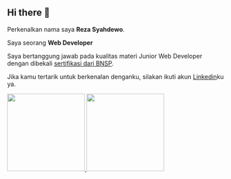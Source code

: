 ## Hi there 👋

Perkenalkan nama saya **Reza Syahdewo**.<br>

Saya seorang **Web Developer** <br>

Saya bertanggung jawab pada kualitas materi Junior Web Developer dengan dibekali [sertifikasi dari BNSP](https://drive.google.com/file/d/17SkdUrT9zr8XuBoSmf7_swFC53zxJ9rZ/view?usp=sharing).<br>


Jika kamu tertarik untuk berkenalan denganku, silakan ikuti akun [Linkedin](https://www.linkedin.com/in/reza-syahdewo/)ku ya.

<p align="left">
<a href="https://github.com/syahdew0">
  <img height="180em" src="https://github-readme-stats-eight-theta.vercel.app/api?username=penuliscode&show_icons=true&theme=algolia&include_all_commits=true&count_private=true"/>
  <img height="180em" src="https://github-readme-stats-eight-theta.vercel.app/api/top-langs/?username=syahdew0&layout=compact&theme=algolia"/>
</a>
</p>
